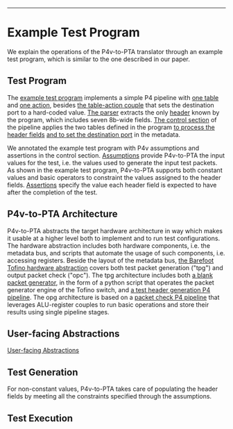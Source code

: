***
# Example Test Program

We explain the operations of the P4v-to-PTA translator through an example test program, which is similar to the one described in our paper.

## Test Program

The [example test program](put_example_code/data-plane/put.p4) implements a simple P4 pipeline with [one table](put_example_code/data-plane/put.p4#L46) and [one action](put_example_code/data-plane/put.p4#L38), besides [the table-action couple](put_example_code/data-plane/put.p4#L22-L32) that sets the destination port to a hard-coded value.
[The parser](put_example_code/data-plane/put.p4#L16-L19) extracts the only [header](put_example_code/data-plane/include/headers.p4) known by the program, which includes seven 8b-wide fields.
[The control section](put_example_code/data-plane/put.p4#L54) of the pipeline applies the two tables defined in the program [to process the header fields](put_example_code/data-plane/put.p4#L60) [and to set the destination port](put_example_code/data-plane/put.p4#L68) in the metadata.

We annotated the example test program with P4v assumptions and assertions in the control section.
[Assumptions](put_example_code/data-plane/put.p4#L55-L59) provide P4v-to-PTA the input values for the test, i.e. the values used to generate the input test packets. As shown in the example test program, P4v-to-PTA supports both constant values and basic operators to constraint the values assigned to the header fields.
[Assertions](put_example_code/data-plane/put.p4#L61-L65) specify the value each header field is expected to have after the completion of the test.

## P4v-to-PTA Architecture

P4v-to-PTA abstracts the target hardware architecture in way which makes it usable at a higher level both to implement and to run test configurations.
The hardware abstraction includes both hardware components, i.e. the metadata bus, and scripts that automate the usage of such components, i.e. accessing registers.
Beside the layout of the metadata bus, [the Barefoot Tofino hardware abstraction](../p4v-to-dpv/templates) covers both test packet generation ("tpg") and output packet check ("opc").
The tpg architecture includes both [a blank packet generator](../p4v-to-dpv/templates/tpg_pktgen.py.tpt), in the form of a python script that operates the packet generator engine of the Tofino switch, and [a test header generation P4 pipeline](../p4v-to-dpv/templates/tpg.p4.tpt). The opg architecture is based on a [packet check P4 pipeline](../p4v-to-dpv/templates/opc.p4.tpt) that leverages ALU-register couples to run basic operations and store their results using single pipeline stages.

## User-facing Abstractions

[User-facing Abstractions](../scripts/settings.sh)

## Test Generation

For non-constant values, P4v-to-PTA takes care of populating the header fields by meeting all the constraints specified through the assumptions.

## Test Execution